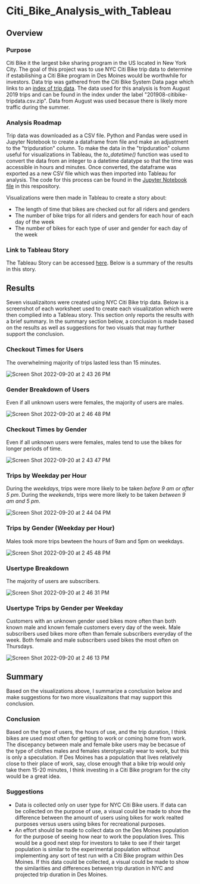 # Citi_Bike_Analysis_with_Tableau
## Overview 
### Purpose
Citi Bike it the largest bike sharing program in the US located in New York City. The goal of this project was to use NYC Citi Bike trip data to determine if estabilishing a Citi Bike program in Des Moines would be worthwhile for investors. Data trip was gathered from the Citi Bike System Data page which links to an [index of trip data](https://s3.amazonaws.com/tripdata/index.html). The data used for this analysis is from August 2019 trips and can be found in the index under the label "201908-citibike-tripdata.csv.zip". Data from August was used becasue there is likely more traffic during the summer.
### Analysis Roadmap 
Trip data was downloaded as a CSV file. Python and Pandas were used in Jupyter Notebook to create a dataframe from file and make an adjustment to the "tripduration" column. To make the data in the "tripduration" column useful for visualizations in Tableau, the *to_datetime()* function was used to convert the data from an integer to a datetime datatype so that the time was accessible in hours and minutes. Once converted, the dataframe was exported as a new CSV file which was then imported into Tableau for analysis. The code for this process can be found in the [Jupyter Notebook file](NYC_CitiBike_Challenge.ipynb) in this respository. 

Visualizations were then made in Tableau to create a story about:
- The length of time that bikes are checked out for all riders and genders 
- The number of bike trips for all riders and genders for each hour of each day of the week
- The number of bikes for each type of user and gender for each day of the week
### Link to Tableau Story 
The Tableau Story can be accessed [here](https://public.tableau.com/app/profile/gabrijela.odak/viz/NYCCitiBikeAnalysisforDesMoinesBusinessProposal/NYCCitiBikeAnalysis?publish=yes). Below is a summary of the results in this story. 
## Results
Seven visualizaitons were created using NYC Citi Bike trip data. Below is a screenshot of each worksheet used to create each visualization which were then complied into a Tableau story. This section only reports the results with a brief summary. In the summary section below, a conclusion is made based on the results as well as suggestions for two visuals that may further support the conclusion.
### Checkout Times for Users
The overwhelming majority of trips lasted less than 15 minutes. 

![Screen Shot 2022-09-20 at 2 43 26 PM](https://user-images.githubusercontent.com/104794100/191342004-a8e8b4b2-ea1e-46d6-ba00-58868b95f295.png)

### Gender Breakdown of Users
Even if all unknown users were females, the majority of users are males.

![Screen Shot 2022-09-20 at 2 46 48 PM](https://user-images.githubusercontent.com/104794100/191342155-fa7a6874-b0e3-441d-ae27-c8d9fb38213a.png)

### Checkout Times by Gender
Even if all unknown users were females, males tend to use the bikes for longer periods of time.

![Screen Shot 2022-09-20 at 2 43 47 PM](https://user-images.githubusercontent.com/104794100/191342382-7d5b68b5-d7b4-4419-9331-0c70a7e435e0.png)

### Trips by Weekday per Hour
During the *weekdays*, trips were more likely to be taken *before 9 am or after 5 pm*. During the *weekends*, trips were more likely to be taken *between 9 am and 5 pm*.

![Screen Shot 2022-09-20 at 2 44 04 PM](https://user-images.githubusercontent.com/104794100/191342988-346d9b7a-4be6-4b5c-a2b4-b37ea0556f4c.png)

### Trips by Gender (Weekday per Hour)
Males took more trips bewteen the hours of 9am and 5pm on weekdays.

![Screen Shot 2022-09-20 at 2 45 48 PM](https://user-images.githubusercontent.com/104794100/191342809-4caf0b74-5c29-4ff8-8de1-a822cfb857b7.png)

### Usertype Breakdown 
The majority of users are subscribers.

![Screen Shot 2022-09-20 at 2 46 31 PM](https://user-images.githubusercontent.com/104794100/191342888-50977c34-2c44-4788-a1c0-d5b79a58b31d.png)

### Usertype Trips by Gender per Weekday
Customers with an unknown gender used bikes more often than both known male and known female customers every day of the week. Male subscribers used bikes more often than female subscribers everyday of the week. Both female and male subscribers used bikes the most often on Thursdays.

![Screen Shot 2022-09-20 at 2 46 13 PM](https://user-images.githubusercontent.com/104794100/191342849-8aeb797e-f625-4bf5-8ead-bd4bdd60ac30.png)

## Summary
Based on the visualizations above, I summarize a conclusion below and make suggestions for two more visualizaitons that may support this conclusion. 
### Conclusion
Based on the type of users, the hours of use, and the trip duration, I think bikes are used most often for getting to work or coming home from work. The discepancy between male and female bike users may be becasue of the type of clothes males and females sterotypically wear to work, but this is only a speculation. If Des Moines has a population that lives relatively close to their place of work, say, close enough that a bike trip would only take them 15-20 minutes, I think investing in a Citi Bike program for the city would be a great idea. 
### Suggestions 
- Data is collected only on user type for NYC Citi Bike users. If data can be collected on the purpose of use, a visual could be made to show the difference between the amount of users using bikes for work realted purposes versus users using bikes for recreational purposes. 
- An effort should be made to collect data on the Des Moines population for the purpose of seeing how near to work the population lives. This would be a good next step for investors to take to see if their target population is similar to the experimental population without implementing any sort of test run with a Citi Bike program within Des Moines. If this data could be collected, a visual could be made to show the similarities and differences between trip duration in NYC and projected trip duration in Des Moines. 




